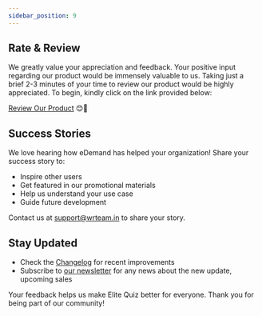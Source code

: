 ```yaml
---
sidebar_position: 9
---
```




<!-- # Feedback & Suggestions

Your feedback is the driving force behind Elite Quiz's continuous improvement. We value your input and actively use it to shape the future of our platform.

## Share Your Feedback

We use [Canny.io](https://elitequiz.canny.io/) as our official feedback platform. Here you can:

- Submit new feature requests
- Vote on existing suggestions
- Track feature development status
- See what's planned for future updates -->

## Rate & Review

We greatly value your appreciation and feedback. Your positive input regarding our product would be immensely valuable to us. Taking just a brief 2-3 minutes of your time to review our product would be highly appreciated. To begin, kindly click on the link provided below:

[Review Our Product](https://codecanyon.net/downloads) 😊🌟

## Success Stories

We love hearing how eDemand has helped your organization! Share your success story to:

- Inspire other users
- Get featured in our promotional materials
- Help us understand your use case
- Guide future development

Contact us at support@wrteam.in to share your story.

## Stay Updated

- Check the [Changelog](/docs/changelog) for recent improvements
- Subscribe to [our newsletter](https://wrteam.in/) for any news about the new update, upcoming sales

Your feedback helps us make Elite Quiz better for everyone. Thank you for being part of our community!
